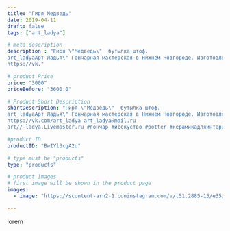 ```yaml
---
title: "Гиря Медведь"
date: 2019-04-11
draft: false
tags: ["art_ladya"]

# meta description
description : "Гиря \"Медведь\"  бутылка штоф. 
art_ladyaАрт Ладья\" Гончарная мастерская в Нижнем Новгороде. Изготовление керамики и мастер//-классы по обучению. 
https://vk."

# product Price
price: "3000"
priceBefore: "3600.0"

# Product Short Description
shortDescription: "Гиря \"Медведь\"  бутылка штоф. 
art_ladyaАрт Ладья\" Гончарная мастерская в Нижнем Новгороде. Изготовление керамики и мастер//-классы по обучению. 
https://vk.com/art_ladya art_ladya@mail.ru 
art//-ladya.Livemaster.ru #гончар #исскуство #potter #керамикадляинтерьера #керамикаручнаяработа #лес #керамиканазаказ #handmade #посудаизглины #керамика #гончарнаяпосуда #эксклюзивнаякерамика #painter #dishes #ceramicar #warrior #claygoods #restaurant #earthenware #ceramic #design #bottle #медведь #bear #decanter #ceramicart #бутылки #штоф #clay #авторскаякерамика"

#product ID
productID: "BwIYl3cgA2u"

# type must be "products"
type: "products"

# product Images
# first image will be shown in the product page
images:
  - image: "https://scontent-arn2-1.cdninstagram.com/v/t51.2885-15/e35/57085391_597792487359727_2214185032445008433_n.jpg?tp=1&_nc_ht=scontent-arn2-1.cdninstagram.com&_nc_cat=107&_nc_ohc=dX5C9kCblckAX-PfLQb&ccb=7-4&oh=9a65ba2358ef3c0961ce1188b5a68590&oe=608321B0&_nc_sid=86f79a&ig_cache_key=MjAxOTk3MjU4ODE0NjUyNzY2Mg%3D%3D.2-ccb7-4"

---
```

lorem
